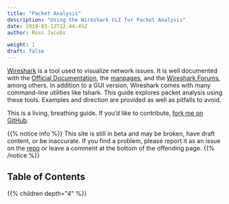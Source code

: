 ```yaml
---
title: "Packet Analysis"
description: "Using the Wireshark CLI for Packet Analysis"
date: 2019-03-12T12:44:45Z
author: Ross Jacobs

weight: 1
draft: false
---
```


[Wireshark](https://en.wikipedia.org/wiki/Wireshark) is a tool used to visualize network issues.
It is well documented with the [Official Documentation](https://www.wireshark.org/docs/),
the [manpages](https://www.wireshark.org/docs/man-pages/), and the [Wireshark Forums](https://ask.wireshark.org), among others.
In addition to a GUI version, Wireshark comes with many command-line utilities like tshark.
This guide explores packet analysis using these tools. Examples and direction are provided as well as pitfalls to avoid.

This is a living, breathing guide. If you’d like to contribute, [fork me on GitHub](https://github.com/pocc/tshark.dev).

{{% notice info %}}
This site is still in beta and may be broken, have draft content, or be inaccurate.
If you find a problem, please report it as an issue on the [repo](https://github.com/pocc/tshark.dev/issues)
or leave a comment at the bottom of the offending page.
{{% /notice %}}

## Table of Contents

{{% children depth="4" %}}
